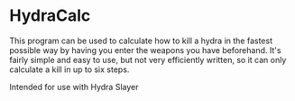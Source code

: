 # HydraCalc

This program can be used to calculate how to kill a hydra in the fastest possible way by having you enter the weapons you have beforehand. 
It's fairly simple and easy to use, but not very efficiently written, so it can only calculate a kill in up to six steps.

Intended for use with Hydra Slayer
